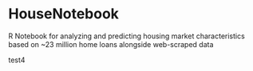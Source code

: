 # HouseNotebook
R Notebook for analyzing and predicting housing market characteristics based on ~23 million home loans alongside web-scraped data

test4
